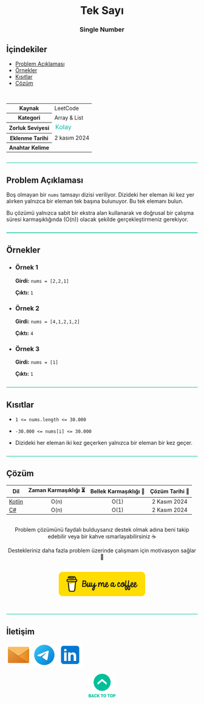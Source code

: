 <h1 align="center">
Tek Sayı<a name="article-top"></a>
</h1>

<h3 align="center">Single Number</h3>

## İçindekiler

- [Problem Açıklaması](#problem-açıklaması)
- [Örnekler](#örnekler)
- [Kısıtlar](#kısıtlar)
- [Çözüm](#çözüm)

<br>

<table>
  <tr>
    <th style="font-weight: bold;">Kaynak</th>
    <td>LeetCode</td>
  </tr>
  <tr>
    <th style="font-weight: bold;">Kategori</th>
    <td>Array & List</td>
  </tr>
  <tr>
    <th style="font-weight: bold;">Zorluk Seviyesi</th>
    <td><img src="../0 İçerik Resources/Zorluk Seviyeleri/Kolay.png" alt="Kolay" height="20"/></td>
  </tr>
  <tr>
    <th style="font-weight: bold;">Eklenme Tarihi</th>
    <td>2 kasım 2024</td>
  </tr>
  <tr>
    <th style="font-weight: bold;">Anahtar Kelime</th>
    <td></td>
  </tr>
</table>


![-----------------------------------------------------](../../Readme%20Resources/Line.png)

## Problem Açıklaması 

Boş olmayan bir `nums` tamsayı dizisi veriliyor. Dizideki her eleman iki kez yer alırken yalnızca bir eleman tek başına bulunuyor. Bu tek elemanı bulun.

Bu çözümü yalnızca sabit bir ekstra alan kullanarak ve doğrusal bir çalışma süresi karmaşıklığında (O(n)) olacak şekilde gerçekleştirmeniz gerekiyor.


![-----------------------------------------------------](../../Readme%20Resources/Line.png)

## Örnekler

- ### Örnek 1

  **Girdi:** `nums = [2,2,1]`

  **Çıktı:** `1`

- ### Örnek 2

  **Girdi:** `nums = [4,1,2,1,2]`

  **Çıktı:** `4`

- ### Örnek 3

  **Girdi:** `nums = [1]`

  **Çıktı:** `1`


![-----------------------------------------------------](../../Readme%20Resources/Line.png)

## Kısıtlar

- `1 <= nums.length <= 30.000`

- `-30.000 <= nums[i] <= 30.000`

- Dizideki her eleman iki kez geçerken yalnızca bir eleman bir kez geçer.


![-----------------------------------------------------](../../Readme%20Resources/Line.png)

## Çözüm

<table>
  <thead>
    <tr>
      <th>Dil</th>
      <th>Zaman Karmaşıklığı ⏳</th>
      <th>Bellek Karmaşıklığı 🧠</th>
      <th>Çözüm Tarihi 📅</th>
    </tr>
  </thead>
  <tbody>
    <tr>
      <td><a href="./Kotlin.kt">Kotlin</a></td>
      <td align="center">O(n)</td>
      <td align="center">O(1)</td>
      <td align="center">2 Kasım 2024</td>
    </tr>
    <tr>
      <td><a href="./CSharp.cs">C#</a></td>
      <td align="center">O(n)</td>
      <td align="center">O(1)</td>
      <td align="center">2 Kasım 2024</td>
    </tr>
  </tbody>
</table>

<br>

<div align="center">
Problem çözümünü faydalı bulduysanız destek olmak adına beni takip edebilir veya bir kahve ısmarlayabilirsiniz ☕

Destekleriniz daha fazla problem üzerinde çalışmam için motivasyon sağlar 🚀
</div>

<br>

<div align="center">
  <a href="https://buymeacoffee.com/mustafatoktas"><img src="../../Readme Resources/Communication/Buy Me a Coffee.png" alt="Buy Me a Coffee" height="64"/></a>
</div>

<br>


![-----------------------------------------------------](../../Readme%20Resources/Line.png)

## İletişim

<a href="mailto:info@mustafatoktas.com"             ><img src="../../Readme Resources/Communication/Mail.png"     alt="Mail"     width="64"/></a>
<a href="https://t.me/mustafatoktas00"              ><img src="../../Readme Resources/Communication/Telegram.png" alt="Telegram" width="64"/></a>
<a href="https://www.linkedin.com/in/mustafatoktas/"><img src="../../Readme Resources/Communication/LinkedIn.png" alt="LinkedIn" width="64"/></a>

<div align="center">
  <a href="#article-top"><img src="../../Readme Resources/Back to Top.png" alt="Back to Top" height="64"/></a>
</div>